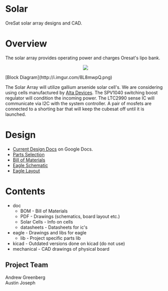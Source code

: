 # Solar
OreSat solar array designs and CAD.

# Overview

The solar array provides operating power and charges Oresat's lipo bank.

<p align="center">
  <img src="http://i.imgur.com/sdlSdFT.png"/>
</p>
[Block Diagram](http://i.imgur.com/8L8mwpQ.png)

The Solar Array will utilize gallium arsenide solar cell's.  We are considering using cells manufactured by [Alta Devices](https://http://www.altadevices.com/).  The SPV1040 switching boost regulator will condition the incoming power.  The LTC2990 sense IC will communicate via I2C with the system controller.  A pair of mosfets are connected to a shorting bar that will keep the cubesat off until it is launched.

# Design

- [Current Design Docs](https://docs.google.com/document/d/12vTM7Nvca8MzUQj_UqHETxqTQUYI2aZk1vTmDey_-34/edit?usp=sharing) on Google Docs.
- [Parts Selection](https://github.com/oresat/solar/blob/master/Parts_Selection.md)
- [Bill of Materials](https://github.com/oresat/solar/blob/master/doc/BOM/Rev1_BOM.ods)
- [Eagle Schematic](https://github.com/oresat/solar/blob/master/eagle/1u_panel.sch)
- [Eagle Layout](https://github.com/oresat/solar/blob/master/eagle/1u_panel.brd)

# Contents
- doc
  - BOM - Bill of Materials
  - PDF - Drawings (schematics, board layout etc.)
  - Solar Cells - Info on cells
  - datasheets - Datasheets for ic's
- eagle - Drawings and libs for eagle
  - lib - Project specific parts lib
- kicad - Outdated versions done on kicad (do not use)
- mechanical - CAD drawings of physical board


## Project Team
  Andrew Greenberg  
  Austin Joseph



